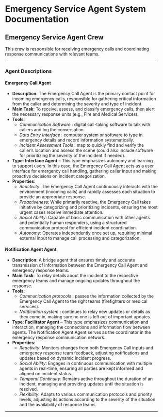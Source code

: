 # Emergency Service Agent System Documentation

## Emergency Service Agent Crew
This crew is responsible for receiving emergency calls and coordinating response communications with relevant teams.

---

### Agent Descriptions

#### Emergency Call Agent
- **Description**: The Emergency Call Agent is the primary contact point for incoming emergency calls, responsible for gathering critical information from the caller and determining the severity and type of incident.
- **Main Task**: To receive, assess, and classify emergency calls, then alert the necessary response units (e.g., Fire and Medical Services).
- **Tools**:
    - *Communication Software* : digital call-taking software to talk with callers and log the conversation.
    - *Data Entry Interface* : computer system or software to type in emergency details and record information systematically.
    - *Incident Assessment Tools* : map to quickly find and verify the caller’s location and assess the scene (could also include software
      for prioritizing the severity of the incident if needed).
- **Type**: **Interface Agent** – This type emphasizes autonomy and learning to support users. In this case, the Emergency Call Agent acts as a user interface for emergency call handling, gathering caller input and making proactive decisions on incident categorization.
- **Properties**:
  - *Reactivity*: The Emergency Call Agent continuously interacts with the environment (incoming calls) and rapidly assesses each situation to provide an appropriate response.
  - *Proactiveness*: While primarily reactive, the Emergency Call takes initiative by categorizing and prioritizing incidents, ensuring the most urgent cases receive immediate attention.
  - *Social Ability*: Capable of basic communication with other agents and potentially human responders, using a structured communication protocol for efficient incident coordination.
  - *Autonomy*: Operates independently once set up, requiring minimal external input to manage call processing and categorization.

#### Notification Agent Agent
- **Description**: A bridge agent that ensures timely and accurate transmission of information between the Emergency Call Agent and emergency response teams.
- **Main Task**: To relay details about the incident to the respective emergency teams and manage ongoing updates throughout the response.
- **Tools**:
  - *Communication protocols* : passes the information collected by the Emergency Call Agent to the right teams (firefighters or medical services).
  - *Notification system* : continues to relay new updates or details as they come in, making sure no one is left out of important updates.
- **Type**: **Facilitator Agent** – This type emphasizes communication and interaction, managing the connections and information flow between agents. The Notification Agent Agent serves as the coordinator in the emergency response communication network.
- **Properties**:
  - *Reactivity*: Monitors changes from both Emergency Call inputs and emergency response team feedback, adjusting notifications and updates based on dynamic incident progress.
  - *Social Ability*: Engages in continuous communication with multiple agents in real-time, ensuring all parties are kept informed and aligned on incident status.
  - *Temporal Continuity*: Remains active throughout the duration of an incident, managing and providing updates until the situation is resolved.
  - *Flexibility*: Adapts to various communication protocols and priority levels, adjusting its actions according to the severity of the situation and the availability of response teams.

---
